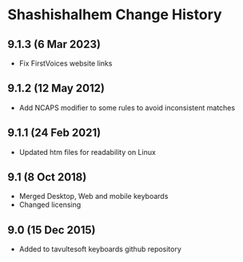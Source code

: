 Shashishalhem Change History
============================

9.1.3 (6 Mar 2023)
-------------------
* Fix FirstVoices website links

9.1.2 (12 May 2012)
-------------------
* Add NCAPS modifier to some rules to avoid inconsistent matches

9.1.1 (24 Feb 2021)
-------------------
* Updated htm files for readability on Linux

9.1 (8 Oct 2018)
-----------------
* Merged Desktop, Web and mobile keyboards
* Changed licensing

9.0 (15 Dec 2015)
-----------------

* Added to tavultesoft keyboards github repository
